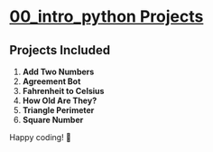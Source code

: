 # **[00_intro_python Projects](https://colab.research.google.com/drive/13HoZQsMROxKkld88sPPwYioDIkpHiv-R?usp=drive_link)**


## **Projects Included**
1. **Add Two Numbers** 
2. **Agreement Bot** 
3. **Fahrenheit to Celsius** 
4. **How Old Are They?**
5. **Triangle Perimeter** 
6. **Square Number**

   
Happy coding! 🚀
